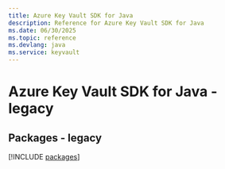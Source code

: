 ```yaml
---
title: Azure Key Vault SDK for Java
description: Reference for Azure Key Vault SDK for Java
ms.date: 06/30/2025
ms.topic: reference
ms.devlang: java
ms.service: keyvault
---
```

# Azure Key Vault SDK for Java - legacy
## Packages - legacy
[!INCLUDE [packages](key-vault-index.md)]